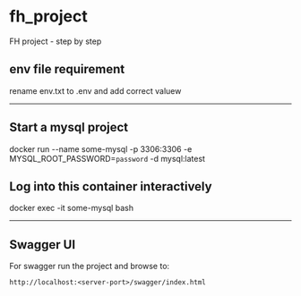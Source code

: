 # fh_project
FH project - step by step


## env file requirement
rename env.txt to .env and add correct valuew

---

## Start a mysql project
docker run --name some-mysql -p 3306:3306 -e MYSQL_ROOT_PASSWORD=`password` -d mysql:latest

## Log into this container interactively
docker exec -it some-mysql bash

---
## Swagger UI
For swagger run the project and browse to:
```
http://localhost:<server-port>/swagger/index.html
```